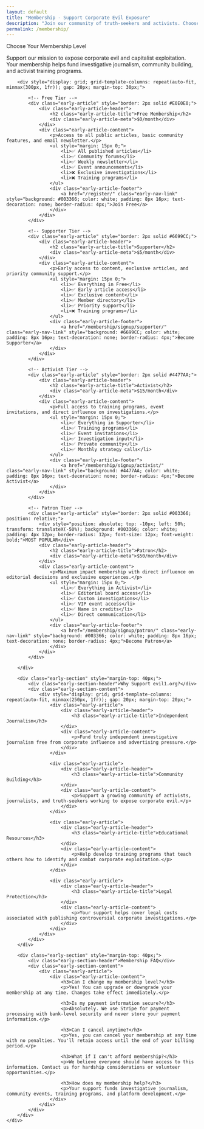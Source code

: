 ```yaml
---
layout: default
title: "Membership - Support Corporate Evil Exposure"
description: "Join our community of truth-seekers and activists. Choose from multiple membership tiers to support our mission of exposing corporate malfeasance."
permalink: /membership/
---
```


<div class="early-section">
    <div class="early-section-header">Choose Your Membership Level</div>
    <div class="early-section-content">
        <p>Support our mission to expose corporate evil and capitalist exploitation. Your membership helps fund investigative journalism, community building, and activist training programs.</p>

        <div style="display: grid; grid-template-columns: repeat(auto-fit, minmax(300px, 1fr)); gap: 20px; margin-top: 30px;">

            <!-- Free Tier -->
            <div class="early-article" style="border: 2px solid #E0E0E0;">
                <div class="early-article-header">
                    <h2 class="early-article-title">Free Membership</h2>
                    <div class="early-article-meta">$0/month</div>
                </div>
                <div class="early-article-content">
                    <p>Access to all public articles, basic community features, and email newsletter.</p>
                    <ul style="margin: 15px 0;">
                        <li>✅ All published articles</li>
                        <li>✅ Community forums</li>
                        <li>✅ Weekly newsletter</li>
                        <li>✅ Event announcements</li>
                        <li>❌ Exclusive investigations</li>
                        <li>❌ Training programs</li>
                    </ul>
                    <div class="early-article-footer">
                        <a href="/register/" class="early-nav-link" style="background: #003366; color: white; padding: 8px 16px; text-decoration: none; border-radius: 4px;">Join Free</a>
                    </div>
                </div>
            </div>

            <!-- Supporter Tier -->
            <div class="early-article" style="border: 2px solid #6699CC;">
                <div class="early-article-header">
                    <h2 class="early-article-title">Supporter</h2>
                    <div class="early-article-meta">$5/month</div>
                </div>
                <div class="early-article-content">
                    <p>Early access to content, exclusive articles, and priority community support.</p>
                    <ul style="margin: 15px 0;">
                        <li>✅ Everything in Free</li>
                        <li>✅ Early article access</li>
                        <li>✅ Exclusive content</li>
                        <li>✅ Member directory</li>
                        <li>✅ Priority support</li>
                        <li>❌ Training programs</li>
                    </ul>
                    <div class="early-article-footer">
                        <a href="/membership/signup/supporter/" class="early-nav-link" style="background: #6699CC; color: white; padding: 8px 16px; text-decoration: none; border-radius: 4px;">Become Supporter</a>
                    </div>
                </div>
            </div>

            <!-- Activist Tier -->
            <div class="early-article" style="border: 2px solid #4477AA;">
                <div class="early-article-header">
                    <h2 class="early-article-title">Activist</h2>
                    <div class="early-article-meta">$15/month</div>
                </div>
                <div class="early-article-content">
                    <p>Full access to training programs, event invitations, and direct influence on investigations.</p>
                    <ul style="margin: 15px 0;">
                        <li>✅ Everything in Supporter</li>
                        <li>✅ Training programs</li>
                        <li>✅ Event invitations</li>
                        <li>✅ Investigation input</li>
                        <li>✅ Private community</li>
                        <li>✅ Monthly strategy calls</li>
                    </ul>
                    <div class="early-article-footer">
                        <a href="/membership/signup/activist/" class="early-nav-link" style="background: #4477AA; color: white; padding: 8px 16px; text-decoration: none; border-radius: 4px;">Become Activist</a>
                    </div>
                </div>
            </div>

            <!-- Patron Tier -->
            <div class="early-article" style="border: 2px solid #003366; position: relative;">
                <div style="position: absolute; top: -10px; left: 50%; transform: translateX(-50%); background: #003366; color: white; padding: 4px 12px; border-radius: 12px; font-size: 12px; font-weight: bold;">MOST POPULAR</div>
                <div class="early-article-header">
                    <h2 class="early-article-title">Patron</h2>
                    <div class="early-article-meta">$50/month</div>
                </div>
                <div class="early-article-content">
                    <p>Maximum impact membership with direct influence on editorial decisions and exclusive experiences.</p>
                    <ul style="margin: 15px 0;">
                        <li>✅ Everything in Activist</li>
                        <li>✅ Editorial board access</li>
                        <li>✅ Custom investigations</li>
                        <li>✅ VIP event access</li>
                        <li>✅ Name in credits</li>
                        <li>✅ Direct communication</li>
                    </ul>
                    <div class="early-article-footer">
                        <a href="/membership/signup/patron/" class="early-nav-link" style="background: #003366; color: white; padding: 8px 16px; text-decoration: none; border-radius: 4px;">Become Patron</a>
                    </div>
                </div>
            </div>

        </div>

        <div class="early-section" style="margin-top: 40px;">
            <div class="early-section-header">Why Support evil1.org?</div>
            <div class="early-section-content">
                <div style="display: grid; grid-template-columns: repeat(auto-fit, minmax(250px, 1fr)); gap: 20px; margin-top: 20px;">
                    <div class="early-article">
                        <div class="early-article-header">
                            <h3 class="early-article-title">Independent Journalism</h3>
                        </div>
                        <div class="early-article-content">
                            <p>Fund truly independent investigative journalism free from corporate influence and advertising pressure.</p>
                        </div>
                    </div>

                    <div class="early-article">
                        <div class="early-article-header">
                            <h3 class="early-article-title">Community Building</h3>
                        </div>
                        <div class="early-article-content">
                            <p>Support a growing community of activists, journalists, and truth-seekers working to expose corporate evil.</p>
                        </div>
                    </div>

                    <div class="early-article">
                        <div class="early-article-header">
                            <h3 class="early-article-title">Educational Resources</h3>
                        </div>
                        <div class="early-article-content">
                            <p>Help develop training programs that teach others how to identify and combat corporate exploitation.</p>
                        </div>
                    </div>

                    <div class="early-article">
                        <div class="early-article-header">
                            <h3 class="early-article-title">Legal Protection</h3>
                        </div>
                        <div class="early-article-content">
                            <p>Your support helps cover legal costs associated with publishing controversial corporate investigations.</p>
                        </div>
                    </div>
                </div>
            </div>
        </div>

        <div class="early-section" style="margin-top: 40px;">
            <div class="early-section-header">Membership FAQ</div>
            <div class="early-section-content">
                <div class="early-article">
                    <div class="early-article-content">
                        <h3>Can I change my membership level?</h3>
                        <p>Yes! You can upgrade or downgrade your membership at any time. Changes take effect immediately.</p>

                        <h3>Is my payment information secure?</h3>
                        <p>Absolutely. We use Stripe for payment processing with bank-level security and never store your payment information.</p>

                        <h3>Can I cancel anytime?</h3>
                        <p>Yes, you can cancel your membership at any time with no penalties. You'll retain access until the end of your billing period.</p>

                        <h3>What if I can't afford membership?</h3>
                        <p>We believe everyone should have access to this information. Contact us for hardship considerations or volunteer opportunities.</p>

                        <h3>How does my membership help?</h3>
                        <p>Your support funds investigative journalism, community events, training programs, and platform development.</p>
                    </div>
                </div>
            </div>
        </div>
    </div>
</div>

